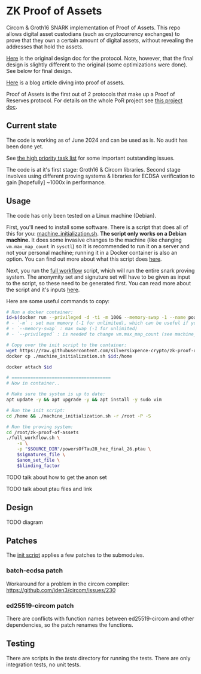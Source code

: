 # ZK Proof of Assets

Circom & Groth16 SNARK implementation of Proof of Assets. This repo allows digital asset custodians (such as cryptocurrency exchanges) to prove that they own a certain amount of digital assets, without revealing the addresses that hold the assets.

[Here](https://hackmd.io/@JI2FtqawSzO-olUw-r48DQ/rJXtAeyLT) is the original design doc for the protocol. Note, however, that the final design is slightly different to the original (some optimizations were done). See below for final design.

[Here](https://hackmd.io/@JI2FtqawSzO-olUw-r48DQ/r1FR-0uBR) is a blog article diving into proof of assets.

Proof of Assets is the first out of 2 protocols that make up a Proof of Reserves protocol. For details on the whole PoR project see [this project doc](https://hackmd.io/@JI2FtqawSzO-olUw-r48DQ/S1Ozo-iO2).

## Current state

The code is working as of June 2024 and can be used as is. No audit has been done yet. 

See [the high priority task list](https://github.com/silversixpence-crypto/zk-proof-of-assets/issues?q=is%3Aissue+is%3Aopen+label%3Apriority%3Ahigh) for some important outstanding issues.

The code is at it's first stage: Groth16 & Circom libraries. Second stage involves using different proving systems & libraries for ECDSA verification to gain [hopefully] ~1000x in performance.

## Usage

The code has only been tested on a Linux machine (Debian).

First, you'll need to install some software. There is a script that does all of this for you: [machine_initialization.sh](./scripts/machine_initialization.sh). **The script only works on a Debian machine.** It does some invasive changes to the machine (like changing `vm.max_map_count` in `sysctl`) so it is recommended to run it on a server and not your personal machine; running it in a Docker container is also an option. You can find out more about what this script does [here](https://github.com/silversixpence-crypto/zk-proof-of-assets/tree/stent/readme/scripts#machine-initialization).

Next, you run the [full workflow](./scripts/full_workflow.sh) script, which will run the entire snark proving system. The anonymity set and signuture set will have to be given as input to the script, so these need to be generated first. You can read more about the script and it's inputs [here](https://github.com/silversixpence-crypto/zk-proof-of-assets/tree/stent/readme/scripts#machine-initialization).

Here are some useful commands to copy:
```bash
# Run a docker container:
id=$(docker run --privileged -d -ti -m 100G --memory-swap -1 --name poa_100g --rm ubuntu /bin/bash)
# - `-m` : set max memory (-1 for unlimited), which can be useful if you want to use the machine for other tasks, and you know the zk workflow will take up all the memory
# - `--memory-swap` : max swap (-1 for unlimited)
# - `--privileged` : is needed to change vm.max_map_count (see machine_initialization.sh script)

# Copy over the init script to the container:
wget https://raw.githubusercontent.com/silversixpence-crypto/zk-proof-of-assets/main/scripts/machine_initialization.sh
docker cp ./machine_initialization.sh $id:/home

docker attach $id

# =====================================
# Now in container..

# Make sure the system is up to date:
apt update -y && apt upgrade -y && apt install -y sudo vim

# Run the init script:
cd /home && ./machine_initialization.sh -r /root -P -S

# Run the proving system:
cd /root/zk-proof-of-assets
./full_workflow.sh \
    -s \
    -p "$SOURCE_DIR"/powersOfTau28_hez_final_26.ptau \
    $signatures_file \
    $anon_set_file \
    $blinding_factor
```

TODO talk about how to get the anon set

TODO talk about ptau files and link 

## Design

TODO diagram

## Patches

The [init script](./scripts/machine_initialization.sh) applies a few patches to the submodules.

### batch-ecdsa patch

Workaround for a problem in the circom compiler: https://github.com/iden3/circom/issues/230

### ed25519-circom patch

There are conflicts with function names between ed25519-circom and other dependencies, so the patch renames the functions.

## Testing

There are scripts in the *tests* directory for running the tests. There are only integration tests, no unit tests.


